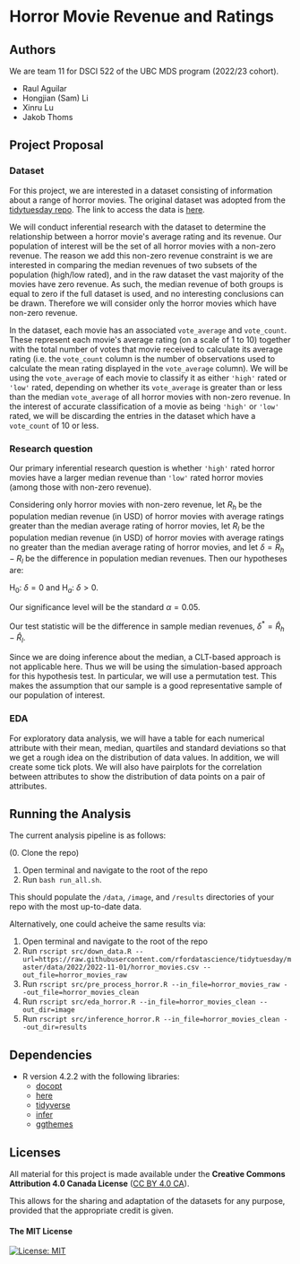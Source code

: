# Horror Movie Revenue and Ratings

## Authors

We are team 11 for DSCI 522 of the UBC MDS program (2022/23 cohort). 

- Raul Aguilar
- Hongjian (Sam) Li
- Xinru Lu
- Jakob Thoms

## Project Proposal

### Dataset

For this project, we are interested in a dataset consisting of information about a range of horror movies. The original dataset was adopted from the [tidytuesday repo](https://github.com/rfordatascience/tidytuesday/tree/master/data/2022/2022-11-01). The link to access the data is [here](https://raw.githubusercontent.com/rfordatascience/tidytuesday/master/data/2022/2022-11-01/horror_movies.csv).

We will conduct inferential research with the dataset to determine the relationship between a horror movie's average rating and its revenue. Our population of interest will be the set of all horror movies with a non-zero revenue. The reason we add this non-zero revenue constraint is we are interested in comparing the median revenues of two subsets of the population (high/low rated), and in the raw dataset the vast majority of the movies have zero revenue. As such, the median revenue of both groups is equal to zero if the full dataset is used, and no interesting conclusions can be drawn. Therefore we will consider only the horror movies which have non-zero revenue.

In the dataset, each movie has an associated `vote_average` and `vote_count`. These represent each movie's average rating (on a scale of 1 to 10) together with the total number of votes that movie received to calculate its average rating (i.e. the `vote_count` column is the number of observations used to calculate the mean rating displayed in the `vote_average` column). We will be using the `vote_average` of each movie to classify it as either `'high'` rated or `'low'` rated, depending on whether its `vote_average` is greater than or less than the median `vote_average` of all horror movies with non-zero revenue. In the interest of accurate classification of a movie as being `'high'` or `'low'` rated, we will be discarding the entries in the dataset which have a `vote_count` of 10 or less.


### Research question

Our primary inferential research question is whether `'high'` rated horror movies have a larger median revenue than `'low'` rated horror movies (among those with non-zero revenue). 

Considering only horror movies with non-zero revenue, let $R_h$ be the population median revenue (in USD) of horror movies with average ratings greater than the median average rating of horror movies, let $R_l$ be the population median revenue (in USD) of horror movies with average ratings no greater than the median average rating of horror movies, and let $\delta = R_h - R_l$ be the difference in population median revenues. Then our hypotheses are:

$\text{H}_0:\ \delta = 0$
and
$\text{H}_a:\ \delta > 0.$

Our significance level will be the standard $\alpha = 0.05$.

Our test statistic will be the difference in sample median revenues, $\delta^* = \hat{R}_h - \hat{R}_l$. 

Since we are doing inference about the median, a CLT-based approach is not applicable here. Thus we will be using the simulation-based approach for this hypothesis test. In particular, we will use a permutation test. This makes the assumption that our sample is a good representative sample of our population of interest.

### EDA

For exploratory data analysis, we will have a table for each numerical attribute with their mean, median, quartiles and standard deviations so that we get a rough idea on the distribution of data values. In addition, we will create some tick plots. We will also have pairplots for the correlation between attributes to show the distribution of data points on a pair of attributes. 


## Running the Analysis

The current analysis pipeline is as follows:

(0. Clone the repo)
1. Open terminal and navigate to the root of the repo
2. Run `bash run_all.sh`.

This should populate the `/data`, `/image`, and `/results` directories of your repo with the most up-to-date data. 

Alternatively, one could acheive the same results via:
1. Open terminal and navigate to the root of the repo
2. Run `rscript src/down_data.R --url=https://raw.githubusercontent.com/rfordatascience/tidytuesday/master/data/2022/2022-11-01/horror_movies.csv --out_file=horror_movies_raw`
3. Run `rscript src/pre_process_horror.R --in_file=horror_movies_raw --out_file=horror_movies_clean`
4. Run `rscript src/eda_horror.R --in_file=horror_movies_clean --out_dir=image`
5. Run `rscript src/inference_horror.R --in_file=horror_movies_clean --out_dir=results`






## Dependencies
- R version 4.2.2 with the following libraries:
   - [docopt](https://github.com/docopt/docopt.R)
   - [here](https://here.r-lib.org/)
   - [tidyverse](https://www.tidyverse.org/)
   - [infer](https://github.com/tidymodels/infer)
   - [ggthemes](https://jrnold.github.io/ggthemes/)
   
   
## Licenses

All material for this project is made available under the **Creative Commons Attribution 4.0 Canada License** ([CC BY 4.0 CA](https://creativecommons.org/licenses/by-nc-nd/4.0/)).

This allows for the sharing and adaptation of the datasets for any purpose, provided that the appropriate credit is given.

#### The MIT License
[![License: MIT](https://img.shields.io/badge/License-MIT-yellow.svg)](https://opensource.org/licenses/MIT)  
